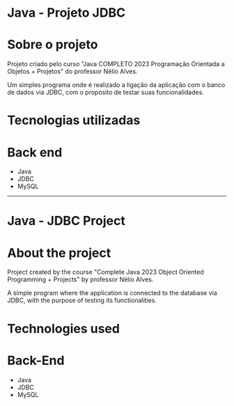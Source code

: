 # Java - Projeto JDBC

# Sobre o projeto


Projeto criado pelo curso "Java COMPLETO 2023 Programação Orientada a Objetos + Projetos" do professor Nélio Alves.

Um simples programa onde é realizado a ligação da aplicação com o banco de dados via JDBC, com o propósito de testar suas funcionalidades.



# Tecnologias utilizadas

# Back end
- Java
- JDBC
- MySQL


---------------------------------------------------
# Java - JDBC Project

# About the project


Project created by the course "Complete Java 2023 Object Oriented Programming + Projects" by professor Nélio Alves.

A simple program where the application is connected to the database via JDBC, with the purpose of testing its functionalities.



# Technologies used

# Back-End
- Java
- JDBC
- MySQL
